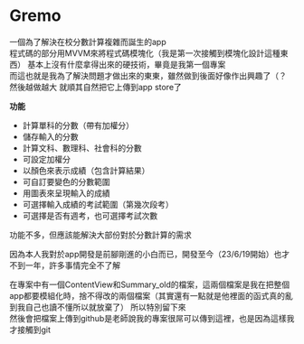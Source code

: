 # Gremo
  
一個為了解決在校分數計算複雜而誕生的app  
程式碼的部分用MVVM來將程式碼模塊化（我是第一次接觸到模塊化設計這種東西） 
基本上沒有什麼拿得出來的硬技術，畢竟是我第一個專案  
而這也就是我為了解決問題才做出來的東東，雖然做到後面好像作出興趣了（？  
然後越做越大 就順其自然把它上傳到app store了  

**功能**
 - 計算單科的分數（帶有加權分）
 - 儲存輸入的分數
 - 計算文科、數理科、社會科的分數
 - 可設定加權分
 - 以顏色來表示成績（包含計算結果）
 - 可自訂要變色的分數範圍
 - 用圖表來呈現輸入的成績
 - 可選擇輸入成績的考試範圍（第幾次段考）
 - 可選擇是否有週考，也可選擇考試次數

功能不多，但應該能解決大部份對於分數計算的需求  
  
因為本人我對於app開發是前腳剛進的小白而已，開發至今（23/6/19開始）也才不到一年，許多事情完全不了解

在專案中有一個ContentView和Summary_old的檔案，這兩個檔案是我在把整個app都要模組化時，捨不得改的兩個檔案（其實還有一點就是他裡面的函式真的亂到我自己也讀不懂所以就放棄了） 
所以特別留下來  
然後會把檔案上傳到github是老師說我的專案很屌可以傳到這裡，也是因為這樣我才接觸到git
